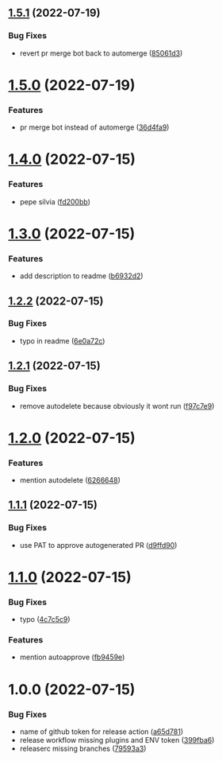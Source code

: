 ## [1.5.1](https://github.com/stickeepaul/semantic-release-changelog-with-github-protected-branches/compare/v1.5.0...v1.5.1) (2022-07-19)


### Bug Fixes

* revert pr merge bot back to automerge ([85061d3](https://github.com/stickeepaul/semantic-release-changelog-with-github-protected-branches/commit/85061d3c6acd99fc29e81870e401545c2bbd8b2d))

# [1.5.0](https://github.com/stickeepaul/semantic-release-changelog-with-github-protected-branches/compare/v1.4.0...v1.5.0) (2022-07-19)


### Features

* pr merge bot instead of automerge ([36d4fa9](https://github.com/stickeepaul/semantic-release-changelog-with-github-protected-branches/commit/36d4fa9da9fdf2800e2f538c4b42ca51c9db419d))

# [1.4.0](https://github.com/stickeepaul/semantic-release-changelog-with-github-protected-branches/compare/v1.3.0...v1.4.0) (2022-07-15)


### Features

* pepe silvia ([fd200bb](https://github.com/stickeepaul/semantic-release-changelog-with-github-protected-branches/commit/fd200bbb4fc1e9556a7355e6ab0e1507a756044e))

# [1.3.0](https://github.com/stickeepaul/semantic-release-changelog-with-github-protected-branches/compare/v1.2.2...v1.3.0) (2022-07-15)


### Features

* add description to readme ([b6932d2](https://github.com/stickeepaul/semantic-release-changelog-with-github-protected-branches/commit/b6932d2ae8e038ccef1bff7bcb1eaa837f51f28e))

## [1.2.2](https://github.com/stickeepaul/semantic-release-automerge/compare/v1.2.1...v1.2.2) (2022-07-15)


### Bug Fixes

* typo in readme ([6e0a72c](https://github.com/stickeepaul/semantic-release-automerge/commit/6e0a72cb86bf2bcfeb2196d7699d28a2282da56a))

## [1.2.1](https://github.com/stickeepaul/semantic-release-automerge/compare/v1.2.0...v1.2.1) (2022-07-15)


### Bug Fixes

* remove autodelete because obviously it wont run ([f97c7e9](https://github.com/stickeepaul/semantic-release-automerge/commit/f97c7e989669be28813573f9152a9dde23591089))

# [1.2.0](https://github.com/stickeepaul/semantic-release-automerge/compare/v1.1.1...v1.2.0) (2022-07-15)


### Features

* mention autodelete ([6266648](https://github.com/stickeepaul/semantic-release-automerge/commit/626664869bae50d6bcc2ef455057c6dbaf9a9416))

## [1.1.1](https://github.com/stickeepaul/semantic-release-automerge/compare/v1.1.0...v1.1.1) (2022-07-15)


### Bug Fixes

* use PAT to approve autogenerated PR ([d9ffd90](https://github.com/stickeepaul/semantic-release-automerge/commit/d9ffd908b08672f23a7358cef0e4917a2ced199e))

# [1.1.0](https://github.com/stickeepaul/semantic-release-automerge/compare/v1.0.0...v1.1.0) (2022-07-15)


### Bug Fixes

* typo ([4c7c5c9](https://github.com/stickeepaul/semantic-release-automerge/commit/4c7c5c9207066308d49f550408e8bacfc3b150ef))


### Features

* mention autoapprove ([fb9459e](https://github.com/stickeepaul/semantic-release-automerge/commit/fb9459e08dfd58891708ec78f41da1ff5352b12e))

# 1.0.0 (2022-07-15)


### Bug Fixes

* name of github token for release action ([a65d781](https://github.com/stickeepaul/semantic-release-automerge/commit/a65d78177315a7d7b55ee069273cc9e24fa3666e))
* release workflow missing plugins and ENV token ([399fba6](https://github.com/stickeepaul/semantic-release-automerge/commit/399fba6232483114e2d80a0c2ab5506b54ba29ff))
* releaserc missing branches ([79593a3](https://github.com/stickeepaul/semantic-release-automerge/commit/79593a30da6141f9ca567d01c8d55b230faf0880))
